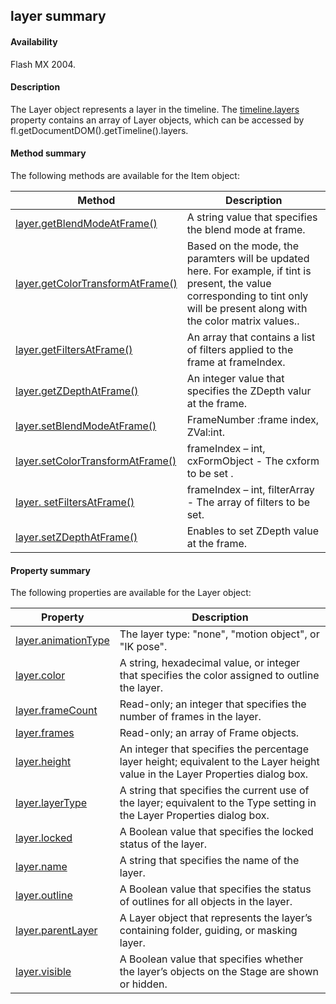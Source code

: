 ## layer summary

#### Availability

Flash MX 2004.

#### Description

The Layer object represents a layer in the timeline. The [timeline.layers](../Timeline_object/timeli31.md) property contains an array of Layer objects, which can be accessed by fl.getDocumentDOM().getTimeline().layers.

#### Method summary

The following methods are available for the Item object:

| **Method**                             | **Description**                                                                                                                |
|----------------------------------------|--------------------------------------------------------------------------------------------------------------------------------|
| [layer.getBlendModeAtFrame()](../Item_object/item.md)      | A string value that specifies the blend mode at frame.                                                                                         |
| [layer.getColorTransformAtFrame()](../Item_object/item1.md)        | Based on the mode, the paramters will be updated here. For example, if tint is present, the value corresponding to tint only will be present along with the color matrix values..                                                                                     |
| [layer.getFiltersAtFrame()](../Item_object/item.md)      | An array that contains a list of filters applied to the frame at frameIndex.                                                                                         |
| [layer.getZDepthAtFrame()	](../Item_object/item.md)      | An integer value that specifies the ZDepth valur at the frame.                                                                                         |
| [layer.setBlendModeAtFrame()](../Item_object/item.md)      |FrameNumber :frame index,  ZVal:int.                                                                                         |
| [layer.setColorTransformAtFrame()](../Item_object/item.md)      | frameIndex – int, cxFormObject - The cxform to be set	.                                                                                         |
| [layer. setFiltersAtFrame()](../Item_object/item.md)      | frameIndex – int, filterArray - The array of filters to be set.                                                                                         |
| [layer.setZDepthAtFrame()	](../Item_object/item1.md)        | Enables to set ZDepth value at the frame.                                                                                     |

#### Property summary

The following properties are available for the Layer object:

| **Property**                                                         | **Description**                                                                                                                 |
|----------------------------------------------------------------------|---------------------------------------------------------------------------------------------------------------------------------|
| [layer.animationType](../Layer_object/layer.md)| The layer type: "none", "motion object", or "IK pose".                                                                          |
| [layer.color](../Layer_object/layer1.md)                                         | A string, hexadecimal value, or integer that specifies the color assigned to outline the layer.                                 |
| [layer.frameCount](../Layer_object/layer2.md)                                    | Read-only; an integer that specifies the number of frames in the layer.                                                         |
| [layer.frames](../Layer_object/layer3.md)                                        | Read-only; an array of Frame objects.                                                                                           |
| [layer.height](../Layer_object/layer4.md)                                        | An integer that specifies the percentage layer height; equivalent to the Layer height value in the Layer Properties dialog box. |
| [layer.layerType](../Layer_object/layer5.md)                                     | A string that specifies the current use of the layer; equivalent to the Type setting in the Layer Properties dialog box.        |
| [layer.locked](../Layer_object/layer6.md)                                        | A Boolean value that specifies the locked status of the layer.                                                                  |
| [layer.name](../Layer_object/layer7.md)                                          | A string that specifies the name of the layer.                                                                                  |
| [layer.outline](../Layer_object/layer8.md)                                       | A Boolean value that specifies the status of outlines for all objects in the layer.                                             |
| [layer.parentLayer](../Layer_object/layer9.md)                                   | A Layer object that represents the layer’s containing folder, guiding, or masking layer.                                        |
| [layer.visible](../Layer_object/layer10.md)                                       | A Boolean value that specifies whether the layer’s objects on the Stage are shown or hidden.                                    |

<span id="layer.animationType" class="anchor"></span>


